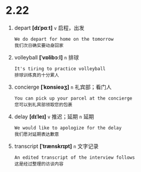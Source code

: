 # 2.22

1. depart **[dɪˈpɑːt]** `v` 启程，出发

   ```
   We do depart for home on the tomorrow
   我们次日确实要动身回家
   ```

2. volleyball **[ˈvɒlibɔːl]** `n` 排球

   ```
   It's tiring to practice volleyball
   排球训练真的十分累人
   ```

3. concierge **[ˈkɒnsieəʒ]** `n` 礼宾部；看门人

   ```
   You can pick up your parcel at the concierge
   您可以到礼宾部领取您的包裹
   ```

4. delay **[dɪˈleɪ]** `v` 推迟；延期 `n` 延期

   ```
   We would like to apologize for the delay
   我们愿对延期表达歉意
   ```

5. transcript **[ˈtrænskrɪpt]** `n` 文字记录

   ```
   An edited transcript of the interview follows
   这是经过整理的访谈内容
   ```

